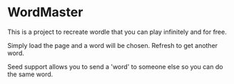 # WordMaster

This is a project to recreate wordle that you can play infinitely and for free. 

Simply load the page and a word will be chosen. Refresh to get another word.

Seed support allows you to send a 'word' to someone else so you can do the same word. 
